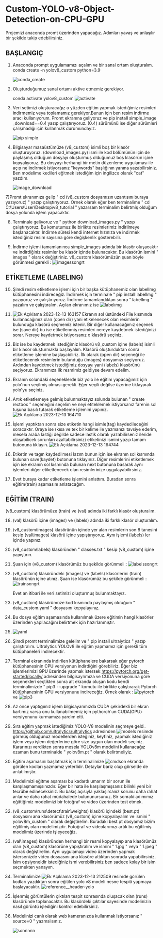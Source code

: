 # Custom-YOLO-v8-Object-Detection-on-CPU-GPU

Projemizi anaconda promt üzerinden yapacağız. Adımları yavaş ve anlaşılır bir şekilde takip edebilirsiniz.

## BAŞLANGIÇ ##

1) Anaconda prompt uygulamamızı açalım ve bir sanal ortam oluşturalım.
    conda create -n yolov8_custom python=3.9

    ![conda_create](https://github.com/Poyqraz/Custom-YOLO-v8-Object-Detection-on-CPU-GPU/assets/48729799/01e82d3a-5bac-4a60-9b6c-affc139411ba)

3) Oluşturduğumuz sanal ortamı aktive etmemiz gerekiyor.

   conda activate yolov8_custom
   ![activate](https://github.com/Poyqraz/Custom-YOLO-v8-Object-Detection-on-CPU-GPU/assets/48729799/4f27f433-48a0-46f1-9fe3-b3655b1e449a)

5) Veri setimizi oluşturacağız o yüzden eğitim yapmak istediğimiz resimleri indirmemiz veya toplamamız gerekiyor.Bunun için ben resim indirme aracı kullanıyorum. Promt ekranına geliyoruz ve
   pip install simple_image _download==0.4 yazıp çalıştırıyoruz. (0.4) sürümünü ise diğer sürümleri çalışmadığı için kullanmak durumundayız. 

   ![pip simple](https://github.com/Poyqraz/Custom-YOLO-v8-Object-Detection-on-CPU-GPU/assets/48729799/823e7767-7e3f-46f5-83bc-5d4869104fb4)

6) Bilgisayar masaüstümüze (v8_custom) isimli boş bir klasör oluşturuyoruz. (download_images.py) ismi ile kod bölümünün için de paylaşmış olduğum dosyayı oluşturmuş olduğumuz boş klasörün içine kopyalıyoruz. Bu dosyayı herhangi bir metin düzenleme uygulaması ile açıp ne indirmek istiyorsanız "keywords" başlığının yanına yazabilirsiniz. Ben modelime kedileri eğitmek istediğim için ingilizce olarak "cat" yazdım.
   
   ![image_download](https://github.com/Poyqraz/Custom-YOLO-v8-Object-Detection-on-CPU-GPU/assets/48729799/0ab21af6-6d92-4e2a-a1c6-ea94446d445f)


7)Promt ekranımıza gelip " cd (v8_custom dosyamızın uzantısını buraya yazıyoruz) " yazıp çalıştırıyoruz. Örnek olarak eğer ben terminalime " cd C:\Users\User\Desktop\v8_tutorial " yazarsam terminalim belirtmiş olduğum dosya yolunda işlem yapacaktır.
   

8) Terminale geliyoruz ve " python download_images.py " yazıp çalıştırıyoruz. Bu komutumuz ile birlikte resimlerimiz indirilmeye başlanacaktır. İndirme süresi kendi internet hızınıza ve indirmek istediğiniz resim sayısına göre değişkenlik gösterebilir.

9) İndirme işlemi tamamlanınca simple_images adında bir klasör oluşacaktır ve indirdiğiniz resimler bu klasör içinde bulunacaktır. Bu klasörün ismini " images " olarak değiştiriniz. v8_custom klasörümüzün şuan böyle görünmesi gerekli :  ![imagessongrt](https://github.com/Poyqraz/Custom-YOLO-v8-Object-Detection-on-CPU-GPU/assets/48729799/3425a756-f4a5-44f2-9160-9a60f1f66b57)

## ETİKETLEME (LABELING) ##

10) Şimdi resim etiketleme işlemi için bir başka kütüphanemiz olan labelImg kütüphanesini indireceğiz. İndirmek için terminale " pip install labelImg " yazıyoruz ve çalıştırıyoruz. İndirme tamamlandıktan sonra " labelImg " yazalım ve çalıştıralım. Açılan ekranımız ise ![labelımg](https://github.com/Poyqraz/Custom-YOLO-v8-Object-Detection-on-CPU-GPU/assets/48729799/30f789e3-da4e-4dc0-9a95-5395f4c9b408)

11) ![Ek Açıklama 2023-12-13 163157](https://github.com/Poyqraz/Custom-YOLO-v8-Object-Detection-on-CPU-GPU/assets/48729799/a5aa3357-f441-480a-a1c0-de3a884edacf) Ekranın sol üstündeki File kısmında kullanacağımız olan (open dir) yani etikelenecek olan resimlerin bulunduğu klasörü seçmemiz istenir. Bir diğer kullanacağımız seçenek ise (save dir) bu ise etiketlenmiş resimleri nereye kaydetmek istediğinizi sorar. Nereye kaydetmek istiyorsanız o klasörü seçiniz.

12) Biz ise bu kaydetmek istediğimiz klasörü v8_custom içine (labels) isimli bir klasör oluşturmakla başlayalım. Klasörü oluşturduktan sonra etiketleme işlemine başlayabiliriz. İlk olarak (open dir) seçeneği ile etiketlecenek resimlerin bulunduğu (images) dosyamızı seçiyoruz. Ardından kaydetmek istediğimiz dosyayı yani (labels) klasörünü seçiyoruz. Ekranımıza ilk resmimiz geldiyse devam edelim.

13) Ekranın solundaki seçeneklerde biz yolo ile eğitim yapacağımız için yolo'nun seçilmiş olması gerekli. Eğer seçili değilse üzerine tıklayarak yolo'yu seçiniz.

14) Artık etiketlemeye gelmiş bulunmaktayız solunda bulunan " create rectbox " seçeneğini seçelim ve neyi etiteklemek istiyorsanız farenin sol tuşuna basılı tutarak etiketleme işlemini yapınız. ![Ek Açıklama 2023-12-13 164710](https://github.com/Poyqraz/Custom-YOLO-v8-Object-Detection-on-CPU-GPU/assets/48729799/3672ab08-f153-4fa9-9517-c0abcc3abefc)


15) İşlemi yaptıktan sonra size etiketin hangi isimle(tag) kaydedileceğini soracaktır. Oraya ise (kısa ve tek bir kelime ile yazmanızı tavsiye ederim, mesela araba lastiği değilde sadece lastik olarak yazabilirseniz ileride olaşabilicek sorunları azaltabilirsiniz) etiketinizi ismini yazıp tamam butonuna tıklayın.  ![Ek Açıklama 2023-12-13 164744](https://github.com/Poyqraz/Custom-YOLO-v8-Object-Detection-on-CPU-GPU/assets/48729799/e5853555-8dc1-4e40-84c4-da69aca1449c)


16) Etiketin ve tagın kaydedilmesi lazım bunun için ise ekranın sol kısmında bulunan save(kaydet) butonuna tıklayınız. Diğer resimlerini etiketlemek için ise ekranın sol kısmında bulunan next butonuna basarak aynı işlemleri diğer etiketlenecek olan resimlerinize uygulayabilirsiniz.

17) Evet buraya kadar etiketleme işlemini anlattım. Buradan sonra eğitim(train) aşamasını anlatacağım.

## EĞİTİM (TRAIN) ##

(v8_custom) klasörümüze (train) ve (val) adında iki farklı klasör oluşturalım.

18) (val) klasörü içine (images) ve (labels) adında iki farklı klasör oluşturalım.

19) (v8_custom\images) klasörünün içinde yer alan resimlerin son 8 tanesini kesip (val\images) klasörü içine yapıştırıyoruz. Aynı işlemi (labels) ler içinde yapınız.
20) (v8_custom\labels) klasöründen " classes.txt " kesip (v8_custom) içine yapıştırın.

21) Şuan için (v8_custom) klasörümüz bu şekilde görünmeli :  ![labelssongrt](https://github.com/Poyqraz/Custom-YOLO-v8-Object-Detection-on-CPU-GPU/assets/48729799/c0bace79-4f5f-41bb-9382-85349d30adee)

22) (v8_custom) klasöründeki (images) ve (labels) klasörlerini (train) klasörünün içine atınız.
     Şuan ise klasörümüz bu şekilde görünmeli : ![trainsongrt](https://github.com/Poyqraz/Custom-YOLO-v8-Object-Detection-on-CPU-GPU/assets/48729799/723d5b6f-4673-4519-a03f-b26715261969)

    Evet an itibari ile veri setimizi oluşturmuş bulunmaktayız.

23) (v8_custom) klasörümüze kod kısmında paylaşmış olduğum " data_custom.yaml " dosyasını kopyalayınız.
24) Bu dosya eğitim aşamasında kullanılmak üzere eğitimin hangi klasörler üzerinden yapılacağını belirtmek için hazırlanmıştır.

25) ![yaml](https://github.com/Poyqraz/Custom-YOLO-v8-Object-Detection-on-CPU-GPU/assets/48729799/2268ce9e-f874-4a6e-b4df-9071b4df901d)

26) Şimdi promt terminalimize gelelim ve " pip install ultralytics " yazıp çalıştıralım. Ultralytics YOLOv8 ile eğitim yapmamız için gerekli tüm kütüphaneleri indirecektir.

27) Terminal ekranında indirilen kütüphanelere bakarsak eğer pytorch kütüphanesinin CPU versiyonun indirdiğini görebiliriz. Eğer biz işlemlerimizi GPU üzerinde yapmak istersek https://pytorch.org/get-started/locally/ adresinden bilgisayrımıza ve CUDA versiyonuna göre seçenekleri seçtikten sonra alt ekranda oluşan kodu kendi terminalimizde 
" pip3 --upgrade " komutu ile birlikte çalıştırarak Pytorch kütüphanesinin GPU versiyonunu indireceğiz. Örnek olarak :  ![pytorch](https://github.com/Poyqraz/Custom-YOLO-v8-Object-Detection-on-CPU-GPU/assets/48729799/0391c938-0a92-4146-b30d-cc70fbd3c126) ve ![pip3](https://github.com/Poyqraz/Custom-YOLO-v8-Object-Detection-on-CPU-GPU/assets/48729799/d98f2be4-fd72-4841-af01-dd8013dec101)

28) Az önce yaptığımız işlem bilgisayarımızda CUDA çekirdekli bir ekran kartımız varsa onu kullanabilmemiz için pythorch'un CUDA(GPU) versiyonunu kurmamıza yardım etti.

29) Sıra eğitim yapmak istediğimiz YOLO-V8 modelinin seçmeye geldi. https://github.com/ultralytics/ultralytics adresinden 
![models](https://github.com/Poyqraz/Custom-YOLO-v8-Object-Detection-on-CPU-GPU/assets/48729799/c32ef039-aa52-493c-905c-a2404ab93cc3) resimde görmüş olduğunuz modellerden isteğiniz, keyfiniz, yapmak istediğiniz işlem veya işlem değerlerine göre size uygun olan modeli seçiniz. Kararınızı verdikten sonra mesela YOLOv8m modelini kullanacağız ozaman bunu terminalde " yolov8m.pt " olarak belirtmeliyiz.

30) Eğitim aşamasını başlatmak için terminalimize 
![cmdson](https://github.com/Poyqraz/Custom-YOLO-v8-Object-Detection-on-CPU-GPU/assets/48729799/748b1d7b-c251-45fd-a17b-a60c9d66a95c)  ekranda görülen kodları yazmamız yeterlidir. Detaylar bariz olup görselde de anlatılmıştır.

31) Modelimizi eğitme aşaması bu kadardı umarım bir sorun ile karşılaşmamışsınızdır. Eğer bir hata ile karşılaşmışsanız bilinki yeni bir tecrübe edineceksiniz. Bu bakış açısıyla yaklaşırsanız sorunu daha rahat anlar ve daha rahat müdahalede bulununursunuz. Bir sonraki adımımız eğittiğimiz modelimizi bir fotoğraf ve video üzerinden test etmek.

32) (v8_custom\runs\detect\train\weights) klasörü içindeki (best.pt) dosyasını ana klasörümüz (v8_custom) içine kopyalayalım ve ismini " yolov8m_custom " olarak değiştirelim. Buradaki best.pt dosyamız bizim eğitilmiş olan modelimizdir. Fotoğraf ve videolarımızı artık bu eğitilmiş modelimiz üzerinde işleyeceğiz.

33) (val\images) klasöründen herhangi bir resmi kopyalayıp ana klasörümüz olan (v8_custom) klasörüne yapıştıralım ve ismini " 1.jpg " veya " 1.jpeg " olarak değiştirelim. Aynı uygulamayı video üzerinden yapmak istersenizde video dosyasını ana klasöre attıktan sonrada yapabilirsiniz. İsim opsiyoneldir istediğiniz ismi verebilirsiniz ben sadece kolay bir isim seçmekten yanayım.

34) Terminalimize ![Ek Açıklama 2023-12-13 212509](https://github.com/Poyqraz/Custom-YOLO-v8-Object-Detection-on-CPU-GPU/assets/48729799/017abff9-09fd-4d8e-93b4-09d65605e81c) resimde görülen kodları yazdıktan sonra eğitilen yolo v8 modeli nesne tespiti yapmaya başlayacaktır. ![reference__header-yolo](https://github.com/Poyqraz/Custom-YOLO-v8-Object-Detection-on-CPU-GPU/assets/48729799/521cc488-8f58-4ee4-a397-be23462c06af)


35) İşlenmiş görüntülerin çıktıları tespit sonrasında oluşacak olan (runs) klasöründe toplanacaktır. Bu klasördeki çıktılar sayesinde modelinizin nasıl görüntü işlediğini kontrol edebilirsiniz.

36) Modelinizi canlı olarak web kameranızda kullanmak istiyorsanız " source=0 " yazmalısınız.

    ![sonnnnn](https://github.com/Poyqraz/Custom-YOLO-v8-Object-Detection-on-CPU-GPU/assets/48729799/9ad27e69-d046-4e20-98dc-2276a3a4e051)












